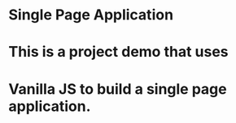 # Single Page Application
# This is a project demo that uses
# Vanilla JS to build a single page application.